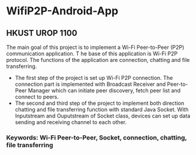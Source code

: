 # WifiP2P-Android-App
## HKUST UROP 1100
The main goal of this project is to implement a Wi-Fi Peer-to-Peer (P2P) communication application. T
he base of this application is Wi-Fi P2P protocol. The functions of the application are connection, chatting and file transferring. 
* The first step of the project is set up Wi-Fi P2P connection. The connection part is implemented with Broadcast Receiver and Peer-to-Peer Manager which can initiate peer discovery, fetch peer list and connect to peers.
* The second and third step of the project to implement both direction chatting and file transferring function with standard Java Socket. With Inputstream and Ouputstream of Socket class, devices can set up data sending and receiving channel to each other.
### Keywords: Wi-Fi Peer-to-Peer, Socket, connection, chatting, file transferring
